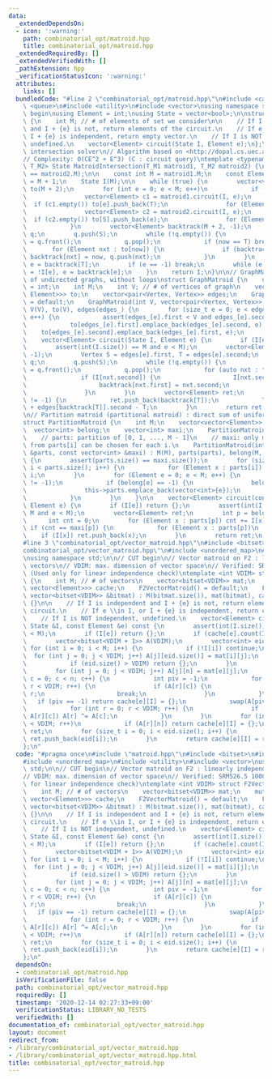 ```yaml
---
data:
  _extendedDependsOn:
  - icon: ':warning:'
    path: combinatorial_opt/matroid.hpp
    title: combinatorial_opt/matroid.hpp
  _extendedRequiredBy: []
  _extendedVerifiedWith: []
  _pathExtension: hpp
  _verificationStatusIcon: ':warning:'
  attributes:
    links: []
  bundledCode: "#line 2 \"combinatorial_opt/matroid.hpp\"\n#include <cassert>\n#include\
    \ <queue>\n#include <utility>\n#include <vector>\nusing namespace std;\n\n// CUT\
    \ begin\nusing Element = int;\nusing State = vector<bool>;\n\nstruct MatroidExample\
    \ {\n    int M; // # of elements of set we consider\n\n    // If I is independent\
    \ and I + {e} is not, return elements of the circuit.\n    // If e \\in I, or\
    \ I + {e} is independent, return empty vector.\n    // If I is NOT independent,\
    \ undefined.\n    vector<Element> circuit(State I, Element e);\n};\n\n// Matroid\
    \ intersection solver\n// Algorithm based on <http://dopal.cs.uec.ac.jp/okamotoy/lect/2015/matroid/>\n\
    // Complexity: O(CE^2 + E^3) (C : circuit query)\ntemplate <typename T_M1, typename\
    \ T_M2> State MatroidIntersection(T_M1 matroid1, T_M2 matroid2) {\n    assert(matroid1.M\
    \ == matroid2.M);\n\n    const int M = matroid1.M;\n    const Element S = M, T\
    \ = M + 1;\n    State I(M);\n\n    while (true) {\n        vector<vector<Element>>\
    \ to(M + 2);\n        for (int e = 0; e < M; e++)\n            if (!I[e]) {\n\
    \                vector<Element> c1 = matroid1.circuit(I, e);\n              \
    \  if (c1.empty()) to[e].push_back(T);\n                for (Element f : c1) to[e].push_back(f);\n\
    \                vector<Element> c2 = matroid2.circuit(I, e);\n              \
    \  if (c2.empty()) to[S].push_back(e);\n                for (Element f : c2) to[f].push_back(e);\n\
    \            }\n        vector<Element> backtrack(M + 2, -1);\n        queue<Element>\
    \ q;\n        q.push(S);\n        while (!q.empty()) {\n            Element now\
    \ = q.front();\n            q.pop();\n            if (now == T) break;\n     \
    \       for (Element nxt : to[now]) {\n                if (backtrack[nxt] == -1)\
    \ backtrack[nxt] = now, q.push(nxt);\n            }\n        }\n        Element\
    \ e = backtrack[T];\n        if (e == -1) break;\n        while (e != S) I[e]\
    \ = !I[e], e = backtrack[e];\n    }\n    return I;\n}\n\n// GraphMatroid: subgraph\
    \ of undirected graphs, without loops\nstruct GraphMatroid {\n    using Vertex\
    \ = int;\n    int M;\n    int V; // # of vertices of graph\n    vector<vector<pair<Vertex,\
    \ Element>>> to;\n    vector<pair<Vertex, Vertex>> edges;\n    GraphMatroid()\
    \ = default;\n    GraphMatroid(int V, vector<pair<Vertex, Vertex>> edges_) : M(edges_.size()),\
    \ V(V), to(V), edges(edges_) {\n        for (size_t e = 0; e < edges_.size();\
    \ e++) {\n            assert(edges_[e].first < V and edges_[e].second < V);\n\
    \            to[edges_[e].first].emplace_back(edges_[e].second, e);\n        \
    \    to[edges_[e].second].emplace_back(edges_[e].first, e);\n        }\n    }\n\
    \    vector<Element> circuit(State I, Element e) {\n        if (I[e]) return {};\n\
    \        assert(int(I.size()) == M and e < M);\n        vector<Element> backtrack(V,\
    \ -1);\n        Vertex S = edges[e].first, T = edges[e].second;\n        queue<Vertex>\
    \ q;\n        q.push(S);\n        while (!q.empty()) {\n            Vertex now\
    \ = q.front();\n            q.pop();\n            for (auto nxt : to[now])\n \
    \               if (I[nxt.second]) {\n                    I[nxt.second] = 0;\n\
    \                    backtrack[nxt.first] = nxt.second;\n                    q.push(nxt.first);\n\
    \                }\n        }\n        vector<Element> ret;\n        while (backtrack[T]\
    \ != -1) {\n            ret.push_back(backtrack[T]);\n            T = edges[backtrack[T]].first\
    \ + edges[backtrack[T]].second - T;\n        }\n        return ret;\n    }\n};\n\
    \n// Partition matroid (partitional matroid) : direct sum of uniform matroids\n\
    struct PartitionMatroid {\n    int M;\n    vector<vector<Element>> parts;\n  \
    \  vector<int> belong;\n    vector<int> maxi;\n    PartitionMatroid() = default;\n\
    \    // parts: partition of [0, 1, ..., M - 1]\n    // maxi: only maxi[i] elements\
    \ from parts[i] can be chosen for each i.\n    PartitionMatroid(int M, const vector<vector<int>>\
    \ &parts, const vector<int> &maxi) : M(M), parts(parts), belong(M, -1), maxi(maxi)\
    \ {\n        assert(parts.size() == maxi.size());\n        for (size_t i = 0;\
    \ i < parts.size(); i++) {\n            for (Element x : parts[i]) belong[x] =\
    \ i;\n        }\n        for (Element e = 0; e < M; e++) {\n            // assert(belong[e]\
    \ != -1);\n            if (belong[e] == -1) {\n                belong[e] = this->parts.size();\n\
    \                this->parts.emplace_back(vector<int>{e});\n                this->maxi.push_back(1);\n\
    \            }\n        }\n    }\n\n    vector<Element> circuit(const State &I,\
    \ Element e) {\n        if (I[e]) return {};\n        assert(int(I.size()) ==\
    \ M and e < M);\n        vector<Element> ret;\n        int p = belong[e];\n  \
    \      int cnt = 0;\n        for (Element x : parts[p]) cnt += I[x];\n       \
    \ if (cnt == maxi[p]) {\n            for (Element x : parts[p])\n            \
    \    if (I[x]) ret.push_back(x);\n        }\n        return ret;\n    }\n};\n\
    #line 3 \"combinatorial_opt/vector_matroid.hpp\"\n#include <bitset>\n#line 5 \"\
    combinatorial_opt/vector_matroid.hpp\"\n#include <unordered_map>\n#line 8 \"combinatorial_opt/vector_matroid.hpp\"\
    \nusing namespace std;\n\n// CUT begin\n// Vector matroid on F2 : linearly independent\
    \ vectors\n// VDIM: max. dimension of vector space\n// Verified: SRM526.5 1000\
    \ (Used only for linear independence check)\ntemplate <int VDIM> struct F2VectorMatroid\
    \ {\n    int M; // # of vectors\n    vector<bitset<VDIM>> mat;\n    mutable vector<unordered_map<State,\
    \ vector<Element>>> cache;\n    F2VectorMatroid() = default;\n    F2VectorMatroid(const\
    \ vector<bitset<VDIM>> &bitmat) : M(bitmat.size()), mat(bitmat), cache(bitmat.size())\
    \ {}\n\n    // If I is independent and I + {e} is not, return elements of the\
    \ circuit.\n    // If e \\in I, or I + {e} is independent, return empty vector.\n\
    \    // If I is NOT independent, undefined.\n    vector<Element> circuit(const\
    \ State &I, const Element &e) const {\n        assert(int(I.size()) == M and e\
    \ < M);\n        if (I[e]) return {};\n        if (cache[e].count(I)) return cache[e][I];\n\
    \        vector<bitset<VDIM + 1>> A(VDIM);\n        vector<int> eid;\n       \
    \ for (int i = 0; i < M; i++) {\n            if (!I[i]) continue;\n          \
    \  for (int j = 0; j < VDIM; j++) A[j][eid.size()] = mat[i][j];\n            eid.push_back(i);\n\
    \            if (eid.size() > VDIM) return {};\n        }\n        int n = eid.size();\n\
    \        for (int j = 0; j < VDIM; j++) A[j][n] = mat[e][j];\n        for (int\
    \ c = 0; c < n; c++) {\n            int piv = -1;\n            for (int r = c;\
    \ r < VDIM; r++) {\n                if (A[r][c]) {\n                    piv =\
    \ r;\n                    break;\n                }\n            }\n         \
    \   if (piv == -1) return cache[e][I] = {};\n            swap(A[piv], A[c]);\n\
    \            for (int r = 0; r < VDIM; r++) {\n                if (r != c and\
    \ A[r][c]) A[r] ^= A[c];\n            }\n        }\n        for (int r = n; r\
    \ < VDIM; r++)\n            if (A[r][n]) return cache[e][I] = {};\n        vector<Element>\
    \ ret;\n        for (size_t i = 0; i < eid.size(); i++) {\n            if (A[i][n])\
    \ ret.push_back(eid[i]);\n        }\n        return cache[e][I] = ret;\n    }\n\
    };\n"
  code: "#pragma once\n#include \"matroid.hpp\"\n#include <bitset>\n#include <cassert>\n\
    #include <unordered_map>\n#include <utility>\n#include <vector>\nusing namespace\
    \ std;\n\n// CUT begin\n// Vector matroid on F2 : linearly independent vectors\n\
    // VDIM: max. dimension of vector space\n// Verified: SRM526.5 1000 (Used only\
    \ for linear independence check)\ntemplate <int VDIM> struct F2VectorMatroid {\n\
    \    int M; // # of vectors\n    vector<bitset<VDIM>> mat;\n    mutable vector<unordered_map<State,\
    \ vector<Element>>> cache;\n    F2VectorMatroid() = default;\n    F2VectorMatroid(const\
    \ vector<bitset<VDIM>> &bitmat) : M(bitmat.size()), mat(bitmat), cache(bitmat.size())\
    \ {}\n\n    // If I is independent and I + {e} is not, return elements of the\
    \ circuit.\n    // If e \\in I, or I + {e} is independent, return empty vector.\n\
    \    // If I is NOT independent, undefined.\n    vector<Element> circuit(const\
    \ State &I, const Element &e) const {\n        assert(int(I.size()) == M and e\
    \ < M);\n        if (I[e]) return {};\n        if (cache[e].count(I)) return cache[e][I];\n\
    \        vector<bitset<VDIM + 1>> A(VDIM);\n        vector<int> eid;\n       \
    \ for (int i = 0; i < M; i++) {\n            if (!I[i]) continue;\n          \
    \  for (int j = 0; j < VDIM; j++) A[j][eid.size()] = mat[i][j];\n            eid.push_back(i);\n\
    \            if (eid.size() > VDIM) return {};\n        }\n        int n = eid.size();\n\
    \        for (int j = 0; j < VDIM; j++) A[j][n] = mat[e][j];\n        for (int\
    \ c = 0; c < n; c++) {\n            int piv = -1;\n            for (int r = c;\
    \ r < VDIM; r++) {\n                if (A[r][c]) {\n                    piv =\
    \ r;\n                    break;\n                }\n            }\n         \
    \   if (piv == -1) return cache[e][I] = {};\n            swap(A[piv], A[c]);\n\
    \            for (int r = 0; r < VDIM; r++) {\n                if (r != c and\
    \ A[r][c]) A[r] ^= A[c];\n            }\n        }\n        for (int r = n; r\
    \ < VDIM; r++)\n            if (A[r][n]) return cache[e][I] = {};\n        vector<Element>\
    \ ret;\n        for (size_t i = 0; i < eid.size(); i++) {\n            if (A[i][n])\
    \ ret.push_back(eid[i]);\n        }\n        return cache[e][I] = ret;\n    }\n\
    };\n"
  dependsOn:
  - combinatorial_opt/matroid.hpp
  isVerificationFile: false
  path: combinatorial_opt/vector_matroid.hpp
  requiredBy: []
  timestamp: '2020-12-14 02:27:33+09:00'
  verificationStatus: LIBRARY_NO_TESTS
  verifiedWith: []
documentation_of: combinatorial_opt/vector_matroid.hpp
layout: document
redirect_from:
- /library/combinatorial_opt/vector_matroid.hpp
- /library/combinatorial_opt/vector_matroid.hpp.html
title: combinatorial_opt/vector_matroid.hpp
---
```

